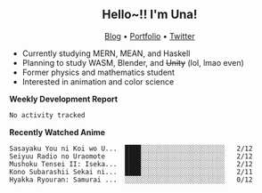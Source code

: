 <h2 align="center">
  Hello~!! I'm Una!
</h2>

<p align="center">
  <a href="https://anarchy.website/">Blog</a> &bull;
  <a href="https://una-ada.github.io/">Portfolio</a> &bull;
  <a href="https://twitter.com/xn__z7x">Twitter</a>
</p>

- Currently studying MERN, MEAN, and Haskell
- Planning to study WASM, Blender, and ~~Unity~~ (lol, lmao even)
- Former physics and mathematics student
- Interested in animation and color science

**Weekly Development Report**

<!--START_SECTION:waka-->

```txt
No activity tracked
```

<!--END_SECTION:waka-->

**Recently Watched Anime**

<!-- RECENT-ANIME:START -->

    Sasayaku You ni Koi wo U...  ████░░░░░░░░░░░░░░░░░░░░░   2/12
    Seiyuu Radio no Uraomote     ████░░░░░░░░░░░░░░░░░░░░░   2/12
    Mushoku Tensei II: Iseka...  ████░░░░░░░░░░░░░░░░░░░░░   2/12
    Kono Subarashii Sekai ni...  ████░░░░░░░░░░░░░░░░░░░░░   2/11
    Hyakka Ryouran: Samurai ...  ░░░░░░░░░░░░░░░░░░░░░░░░░   0/12
<!-- RECENT-ANIME:END -->
